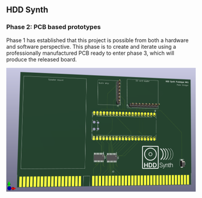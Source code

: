 ## HDD Synth
### Phase 2: PCB based prototypes

Phase 1 has established that this project is possible from both a hardware and software perspective. This phase is to create and iterate using a professionally manufactured PCB ready to enter phase 3, which will produce the released board.

![KiCad PCB 3D render](/images/pcb_prototype_mk1.png)